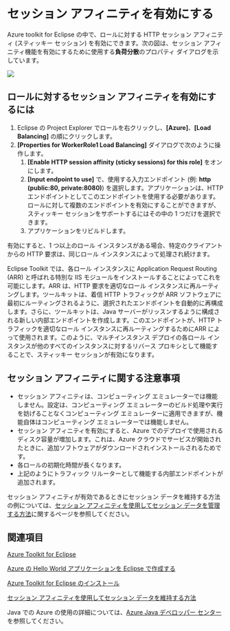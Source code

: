 <properties
    pageTitle="Azure Toolkit for Eclipse を使用してセッション アフィニティを有効にする"
    description="Azure Toolkit for Eclipse を使用してセッション アフィニティを有効にする方法について説明します。"
    services=""
    documentationCenter="java"
    authors="rmcmurray"
    manager="wpickett"
    editor=""/>

<tags
    ms.service="multiple"
    ms.workload="na"
    ms.tgt_pltfrm="multiple"
    ms.devlang="Java"
    ms.topic="article"
    ms.date="02/26/2016" 
    ms.author="robmcm"/>

<!-- Legacy MSDN URL = https://msdn.microsoft.com/library/azure/hh690950.aspx -->

# セッション アフィニティを有効にする #

Azure toolkit for Eclipse の中で、ロールに対する HTTP セッション アフィニティ (スティッキー セッション) を有効にできます。次の図は、セッション アフィニティ機能を有効にするために使用する**負荷分散**のプロパティ ダイアログを示しています。

![][ic719492]

## ロールに対するセッション アフィニティを有効にするには ##

1. Eclipse の Project Explorer でロールを右クリックし、**[Azure]**、**[Load Balancing]** の順にクリックします。
1. **[Properties for WorkerRole1 Load Balancing]** ダイアログで次のように操作します。
    1. **[Enable HTTP session affinity (sticky sessions) for this role]** をオンにします。
    1. **[Input endpoint to use]** で、使用する入力エンドポイント (例: **http (public:80, private:8080)**) を選択します。アプリケーションは、HTTP エンドポイントとしてこのエンドポイントを使用する必要があります。ロールに対して複数のエンドポイントを有効にすることができますが、スティッキー セッションをサポートするにはその中の 1 つだけを選択できます。
    1. アプリケーションをリビルドします。

有効にすると、1 つ以上のロール インスタンスがある場合、特定のクライアントからの HTTP 要求は、同じロール インスタンスによって処理され続けます。

Eclipse Toolkit では、各ロール インスタンスに Application Request Routing (ARR) と呼ばれる特別な IIS モジュールをインストールすることによってこれを可能にします。ARR は、HTTP 要求を適切なロール インスタンスに再ルーティングします。ツールキットは、着信 HTTP トラフィックが ARR ソフトウェアに最初にルーティングされるように、選択されたエンドポイントを自動的に再構成します。さらに、ツールキットは、Java サーバーがリッスンするように構成される新しい内部エンドポイントを作成します。このエンドポイントが、HTTP トラフィックを適切なロール インスタンスに再ルーティングするためにARR によって使用されます。このように、マルチインスタンス デプロイの各ロール インスタンスが他のすべてのインスタンスに対するリバース プロキシとして機能することで、スティッキー セッションが有効になります。

## セッション アフィニティに関する注意事項 ##

* セッション アフィニティは、コンピューティング エミュレーターでは機能しません。設定は、コンピューティング エミュレーターのビルド処理や実行を妨げることなくコンピューティング エミュレーターに適用できますが、機能自体はコンピューティング エミュレーターでは機能しません。
* セッション アフィニティを有効にすると、Azure でのデプロイで使用されるディスク容量が増加します。これは、Azure クラウドでサービスが開始されたときに、追加ソフトウェアがダウンロードされインストールされるためです。
* 各ロールの初期化時間が長くなります。
* 上記のようにトラフィック リルーターとして機能する内部エンドポイントが追加されます。

セッション アフィニティが有効であるときにセッション データを維持する方法の例については、[セッション アフィニティを使用してセッション データを管理する方法][]に関するページを参照してください。

## 関連項目 ##

[Azure Toolkit for Eclipse][]

[Azure の Hello World アプリケーションを Eclipse で作成する][]

[Azure Toolkit for Eclipse のインストール][]

[セッション アフィニティを使用してセッション データを維持する方法][]

Java での Azure の使用の詳細については、[Azure Java デベロッパー センター][]を参照してください。

<!-- URL List -->

[Azure Java デベロッパー センター]: http://go.microsoft.com/fwlink/?LinkID=699547
[Azure Toolkit for Eclipse]: http://go.microsoft.com/fwlink/?LinkID=699529
[Azure の Hello World アプリケーションを Eclipse で作成する]: http://go.microsoft.com/fwlink/?LinkID=699533
[セッション アフィニティを使用してセッション データを管理する方法]: http://go.microsoft.com/fwlink/?LinkID=699539
[セッション アフィニティを使用してセッション データを維持する方法]: http://go.microsoft.com/fwlink/?LinkID=699539
[Azure Toolkit for Eclipse のインストール]: http://go.microsoft.com/fwlink/?LinkId=699546

<!-- IMG List -->

[ic719492]: ./media/azure-toolkit-for-eclipse-enable-session-affinity/ic719492.png

<!---HONumber=AcomDC_0302_2016-->
